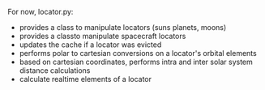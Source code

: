 For now, locator.py:

- provides a class to manipulate locators (suns planets, moons)
- provides a classto manipulate spacecraft locators
- updates the cache if a locator was evicted
- performs polar to cartesian conversions on a locator's orbital elements
- based on cartesian coordinates, performs intra and inter solar system distance calculations
- calculate realtime elements of a locator

